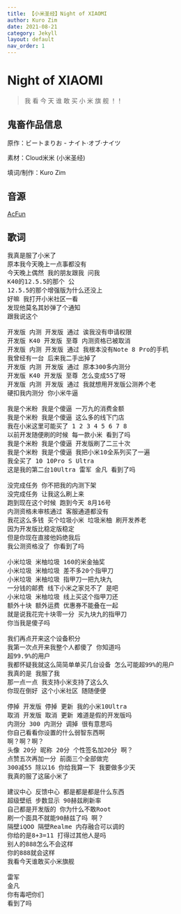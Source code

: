 ```yaml
---
title: 【小米圣经】Night of XIAOMI
author: Kuro Zim
date: 2021-08-21
category: Jekyll
layout: default
nav_order: 1
---
```


# Night of XIAOMI

> 我  看  今  天  谁  敢  买  小  米  旗  舰  ！！

## 鬼畜作品信息

原作：ビートまりお - ナイト·オブ·ナイツ

素材：Cloud米米 (小米圣经)

填词/制作：Kuro Zim

## 音源

[AcFun](https://www.acfun.cn/v/ac30757567)

## 歌词

<pre>
我真是服了小米了
原本我今天晚上一点事都没有
今天晚上偶然 我的朋友跟我 问我
K40的12.5.5的那个 公
12.5.5的那个增强版为什么还没上
好嘛 我打开小米社区一看
发现他莫名其妙弹了个通知
跟我说这个

开发版 内测 开发版 通过 诶我没有申请权限
开发版 K40 开发版 至尊 内测资格已被取消
开发版 内测 开发版 通过 我根本没有Note 8 Pro的手机
我曾经有一台 后来我二手出掉了
开发版 内测 开发版 通过 原本300多内测分
开发版 K40 开发版 至尊 怎么变成55了呀
开发版 内测 开发版 通过 我就想用开发版公测养个老
硬扣我内测分 你小米牛逼

我是个米粉 我是个傻逼 一万九的消费金额
我是个米粉 我是个傻逼 这么多的线下门店
我在小米这里可能买了 1 2 3 4 5 6 7 8
以前开发随便刷的时候 每一款小米 看到了吗
我是个米粉 我是个傻逼 开发版刷了二三十次
我是个米粉 我是个傻逼 我把小米10全系列买了一遍
我全买了 10 10Pro S Ultra
这是我的第二台10Ultra 雷军 金凡 看到了吗

没完成任务 你不把我的内测下架
没完成任务 让我这么刷上来
跑到现在这个时候 跑到今天 8月16号
内测资格未审核通过 客服通道都没有
我花这么多钱 买个垃圾小米 垃圾米柚 刷开发养老
因为开发版比稳定版稳定
但是你现在直接他妈绝我后
我公测资格没了 你看到了吗

小米垃圾 米柚垃圾 160的米金抽奖
小米垃圾 米柚垃圾 差不多20个指甲刀
小米垃圾 米柚垃圾 指甲刀一把九块九
一分钱的邮费 线下小米之家兑不了 是吧
小米垃圾 米柚垃圾 线上买这个指甲刀还
额外十块 额外运费 优惠券不能叠在一起
就是说我花完十块零一分 买九块九的指甲刀
你当我是傻子吗

我们再点开来这个设备积分
我第一次点开来我整个人都傻了 你知道吗
超99.9%的用户
我都怀疑我就这么简简单单买几台设备 怎么可能超99%的用户
我真的是 我服了我
那一点一点 我支持小米支持了这么久
你现在倒好 这个小米社区 随随便便

停掉 开发版 停掉 更新 我的小米10Ultra
取消 开发版 取消 更新 难道是假的开发版吗
内测分 300 内测分 调掉 很有意思吗
你自己看看你设置的什么弱智东西啊
啊？啊？啊？
头像 20分 昵称 20分 个性签名加20分 啊？
点赞五次再加一分 前面三个全部做完
300减55 除以16 你给我算一下 我要做多少天
我真的服了这届小米了

建议中心 反馈中心 都是都是都是什么东西
超级壁纸 步数显示 90赫兹刷新率
自己都是开发版的 你为什么不敢Root
刷一个面具不就能90赫兹了吗 啊？
隔壁iQOO 隔壁Realme 内存融合可以调的
你给的是8+3=11 打得过其他人是吗
别人的888怎么不会这样
你的888就会这样
我看今天谁敢买小米旗舰

雷军
金凡
你有毒吧你们
看到了吗
</pre>

